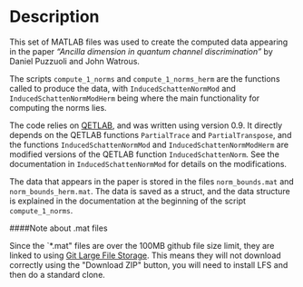 # Description

This set of MATLAB files was used to create the computed data appearing in the paper *“Ancilla dimension in quantum channel discrimination”* by Daniel Puzzuoli and John Watrous.

The scripts `compute_1_norms` and `compute_1_norms_herm` are the functions called to produce the data, with `InducedSchattenNormMod` and `InducedSchattenNormModHerm` being where the main functionality for computing the norms lies.

The code relies on [QETLAB](http://qetlab.com), and was written using version 0.9. It directly depends on the QETLAB functions `PartialTrace` and `PartialTranspose`, and the functions `InducedSchattenNormMod` and `InducedSchattenNormModHerm` are modified versions of the QETLAB function `InducedSchattenNorm`. See the documentation in `InducedSchattenNormMod` for details on the modifications.

The data that appears in the paper is stored in the files `norm_bounds.mat` and `norm_bounds_herm.mat`. The data is saved as a struct, and the data structure is explained in the documentation at the beginning of the script `compute_1_norms`. 

####Note about .mat files

Since the `*.mat" files are over the 100MB github file size limit, they are linked to using [Git Large File Storage](https://git-lfs.github.com/). This means they will not download correctly using the "Download ZIP" button, you will need to install LFS and then do a standard clone.
